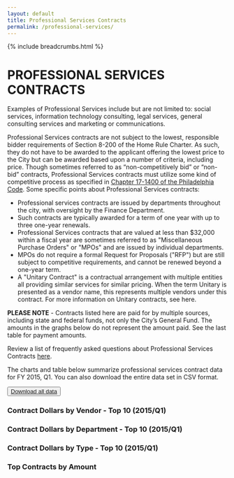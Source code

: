 ```yaml
---
layout: default
title: Professional Services Contracts
permalink: /professional-services/
---
```


{% include breadcrumbs.html %}

# PROFESSIONAL SERVICES CONTRACTS

Examples of Professional Services include but are not limited to: social services, information technology consulting, legal services, general consulting services and marketing or communications.

Professional Services contracts are not subject to the lowest, responsible bidder requirements of Section 8-200 of the Home Rule Charter. As such, they do not have to be awarded to the applicant offering the lowest price to the City but can be awarded based upon a number of criteria, including price. Though sometimes referred to as “non-competitively bid” or “non-bid” contracts, Professional Services contracts must utilize some kind of competitive process as specified in [Chapter 17-1400 of the Philadelphia Code](http://phillycode.org/17/17-1400/). Some specific points about Professional Services contracts:

* Professional services contracts are issued by departments throughout the city, with oversight by the Finance Department.
* Such contracts are typically awarded for a term of one year with up to three one-year renewals.
* Professional Services contracts that are valued at less than $32,000 within a fiscal year are sometimes referred to as "Miscellaneous Purchase Orders" or "MPOs" and are issued by individual departments.
* MPOs do not require a formal Request for Proposals ("RFP") but are still subject to competitive requirements, and cannot be renewed beyond a one-year term.
* A "Unitary Contract" is a contractual arrangement with multiple entities all providing similar services for similar pricing. When the term Unitary is presented as a vendor name, this represents multiple vendors under this contract. For more information on Unitary contracts, see here.

**PLEASE NOTE** - Contracts listed here are paid for by multiple sources, including state and federal funds, not only the City’s General Fund. The amounts in the graphs below do not represent the amount paid. See the last table for payment amounts.

Review a list of frequently asked questions about Professional Services Contracts [here](../faqs/professional-services-faq.html).

The charts and table below summarize professional services contract data for FY 2015, Q1. You can also download the entire data set in CSV format.

<div>
  <button class="btn link">
    <a href="https://github.com/CityOfPhiladelphia/contracts/tree/gh-pages/data/professional-services">Download all data</a>
  </button>
</div>

<div class="row">
    <div class="col-md-12">
        <h3 class="chart">Contract Dollars by Vendor - Top 10 (2015/Q1)</h3>
        <!--<div class="visualization" data-source="{{ "/data.csv" | prepend: site.baseurl }}" data-groupby="vendor" data-aggregate="contract_amount" data-limit="10"></div>-->
        <div id="by_vendor"></div>
    </div>
</div>
<div class="row">
    <div class="col-md-12">
        <h3 class="chart">Contract Dollars by Department - Top 10 (2015/Q1)</h3>
        <!--<div class="visualization" data-source="{{ "/data.csv" | prepend: site.baseurl }}" data-groupby="department_name" data-aggregate="contract_amount" data-limit="10"></div>-->
        <div id="by_department"></div>
    </div>
</div>
<div class="row">
    <div class="col-md-12">
	<h3 class="chart">Contract Dollars by Type - Top 10 (2015/Q1)</h3>
	<div id="by_type"></div>
    </div>
</div>
<div class="row">
    <div class="col-md-12">
        <h3>Top Contracts by Amount</h3>
        <table id="browse" class="table table-striped"></table>
    </div>
</div>

<script type="text/javascript">
sources = [
    {
        path: '{{ "/data/professional-services/FY-2015-Q1.csv" | prepend: site.baseurl }}',
        cleanCurrency: ['contract_amount', 'tot_payments'],
        visualizations: [
            {
                container: '#by_vendor',
                type: 'pie',
                groupBy: 'vendor',
                aggregate: 'contract_amount',
                limit: 10
            },
            {
                container: '#by_department',
                type: 'pie',
                groupBy: 'department_name',
                aggregate: 'contract_amount',
                limit: 10
            },
	    {
		container: '#by_type',
		type: 'pie',
		groupBy: 'contract_structure_type',
		aggregate: 'contract_amount',
		limit: 10
	    },
            {
                container: '#browse',
                type: 'table',
                columns: {
                    'department_name': 'Department',
                    'vendor': 'Vendor',
                    'contract_structure_type': 'Type',
                    'short_desc': 'Description',
                    'contract_amount': 'Contract Amount',
                    'tot_payments': 'Payments'
                },
                sort: [
                    [4, 'desc']
                ]
            }
        ]
    }
];
</script>
